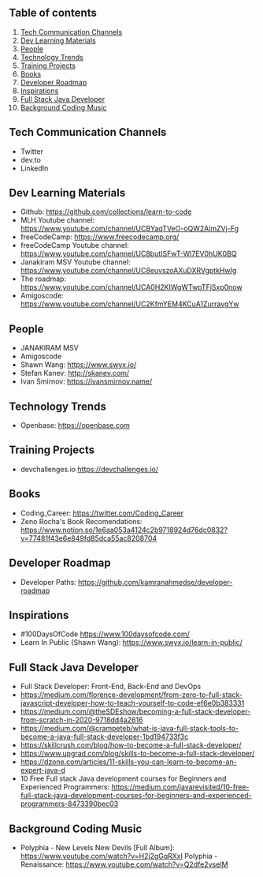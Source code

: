 ## Table of contents
 1. [Tech Communication Channels](#techChannels)
 2. [Dev Learning Materials](#devMaterials)
 3. [People](#devPeople)
 4. [Technology Trends](#techTrends)
 5. [Training Projects](#trainProjects)
 6. [Books](#techBooks)
 7. [Developer Roadmap](#developerRoadmap)
 8. [Inspirations](#inspirations)
 9. [Full Stack Java Developer](#fullStackDeveloper)
10. [Background Coding Music](#codingMusic)

## Tech Communication Channels <a name="techChannels"></a>
* Twitter
* dev.to
* LinkedIn

## Dev Learning Materials <a name="devMaterials"></a>
* Github: https://github.com/collections/learn-to-code
* MLH Youtube channel: https://www.youtube.com/channel/UCBYaqTVeO-oQW2AlmZVj-Fg
* freeCodeCamp: https://www.freecodecamp.org/
* freeCodeCamp Youtube channel: https://www.youtube.com/channel/UC8butISFwT-Wl7EV0hUK0BQ
* Janakiram MSV Youtube channel: https://www.youtube.com/channel/UC8euvszoAXuDXRVgptkHwIg
* The roadmap: https://www.youtube.com/channel/UCA0H2KIWgWTwpTFjSxp0now
* Amigoscode: https://www.youtube.com/channel/UC2KfmYEM4KCuA1ZurravgYw

## People <a name="devPeople"></a>
* JANAKIRAM MSV
* Amigoscode
* Shawn Wang: https://www.swyx.io/
* Stefan Kanev: http://skanev.com/
* Ivan Smirnov: https://ivansmirnov.name/

## Technology Trends <a name="techTrends"></a>
* Openbase: https://openbase.com

## Training Projects <a name="trainProjects"></a>
* devchallenges.io https://devchallenges.io/

## Books <a name="techBooks"></a>
* Coding_Career: https://twitter.com/Coding_Career
* Zeno Rocha's Book Recomendations: https://www.notion.so/1e6aa053a4124c2b9718924d76dc0832?v=77481f43e6e849fd85dca55ac8208704

## Developer Roadmap <a name="developerRoadmap"></a>
* Developer Paths:  https://github.com/kamranahmedse/developer-roadmap

## Inspirations <a name="inspirations"></a>
* #100DaysOfCode https://www.100daysofcode.com/ 
* Learn In Public (Shawn Wang): https://www.swyx.io/learn-in-public/

## Full Stack Java Developer <a name="fullStackDeveloper"></a>
* Full Stack Developer: Front-End, Back-End and DevOps
* https://medium.com/florence-development/from-zero-to-full-stack-javascript-developer-how-to-teach-yourself-to-code-ef6e0b383331
* https://medium.com/@theSDEshow/becoming-a-full-stack-developer-from-scratch-in-2020-9718dd4a2616
* https://medium.com/@crampeteb/what-is-java-full-stack-tools-to-become-a-java-full-stack-developer-1bd194733f3c
* https://skillcrush.com/blog/how-to-become-a-full-stack-developer/
* https://www.upgrad.com/blog/skills-to-become-a-full-stack-developer/
* https://dzone.com/articles/11-skills-you-can-learn-to-become-an-expert-java-d
* 10 Free Full stack Java development courses for Beginners and Experienced Programmers:
https://medium.com/javarevisited/10-free-full-stack-java-development-courses-for-beginners-and-experienced-programmers-8473390bec03

## Background Coding Music  <a name="codingMusic"></a>
* Polyphia - New Levels New Devils [Full Album]: https://www.youtube.com/watch?v=H2j2gGqRXxI
Polyphia - Renaissance: https://www.youtube.com/watch?v=Q2dfe2yseIM
